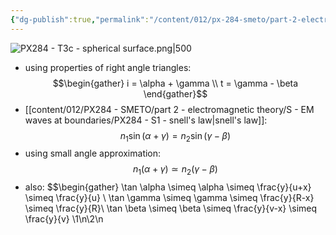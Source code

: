 ```yaml
---
{"dg-publish":true,"permalink":"/content/012/px-284-smeto/part-2-electromagnetic-theory/t-geometric-optics/px-284-t3c-spherical-surface-using-trigonometric-properties/","noteIcon":"1","created":"2025-05-03T12:20:07.432+01:00","updated":"2025-05-03T12:23:57.356+01:00"}
---
```



![PX284 - T3c - spherical surface.png|500](/img/user/pics/PX284%20-%20T3c%20-%20spherical%20surface.png)

- using properties of right angle triangles:
$$\begin{gather}
i = \alpha + \gamma \\
t = \gamma - \beta
\end{gather}$$
- [[content/012/PX284 - SMETO/part 2 - electromagnetic theory/S - EM waves at boundaries/PX284 - S1 - snell's law\|snell's law]]:
$$n_{1}\sin (\alpha+\gamma) = n_{2}\sin(\gamma - \beta)$$
- using small angle approximation:
$$n_{1}(\alpha + \gamma ) \simeq n_{2}(\gamma - \beta)$$
- also:
$$\begin{gather}
	\tan \alpha \simeq \alpha \simeq \frac{y}{u+x} \simeq \frac{y}{u} \\
	\tan \gamma \simeq \gamma \simeq \frac{y}{R-x} \simeq \frac{y}{R}\\
	\tan \beta \simeq \beta \simeq \frac{y}{v-x} \simeq \frac{y}{v}
\1\n\2\n